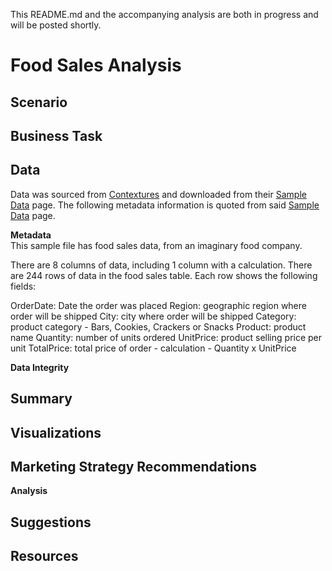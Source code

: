 This README.md and the accompanying analysis are both in progress and will be posted shortly.

# Food Sales Analysis

## Scenario

## Business Task

## Data
Data was sourced from [Contextures](https://www.contextures.com/index.html) and downloaded from their [Sample Data](https://www.contextures.com/xlsampledata01.html) page. The following metadata information is quoted from said [Sample Data](https://www.contextures.com/xlsampledata01.html) page.

**Metadata**  
This sample file has food sales data, from an imaginary food company.

There are 8 columns of data, including 1 column with a calculation.
There are 244 rows of data in the food sales table.
Each row shows the following fields:

OrderDate: Date the order was placed
Region: geographic region where order will be shipped
City: city where order will be shipped
Category: product category - Bars, Cookies, Crackers or Snacks
Product: product name
Quantity: number of units ordered
UnitPrice: product selling price per unit
TotalPrice: total price of order - calculation - Quantity x UnitPrice

**Data Integrity**  

## Summary

## Visualizations

## Marketing Strategy Recommendations

**Analysis**

## Suggestions

## Resources
